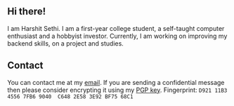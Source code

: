 ## Hi there!

I am Harshit Sethi. I am a first-year college student, a self-taught computer enthusiast and a hobbyist investor. Currently, I am working on improving my backend skills, on a project and studies.

## Contact

You can contact me at my [email](mailto:hstsethi@outlook.com). If you are sending a confidential message then please consider encrypting it using my [PGP key](https://raw.githubusercontent.com/hstsethi/hstsethi/main/hst-sethi-key.asc). Fingerprint: `D921 11B3 4556 7FB6 9040  C648 2E58 3E92 BF75 68C1`
